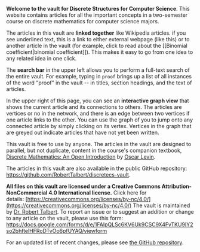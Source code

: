 **Welcome to the vault for Discrete Structures for Computer Science**. This website contains articles for all the important concepts in a two-semester course on discrete mathematics for computer science majors. 

The articles in this vault are **linked together** like Wikipedia articles. if you see underlined text, this is a link to either external webpage (like this) or to another article in the vault (for example, click to read about the [[Binomial coefficient|binomial coefficient]]). This makes it easy to go from one idea to any related idea in one click. 

The **search bar** in the upper left allows you to perform a full-text search of the entire vault. For example, typing in `proof` brings up a list of all instances of the word "proof" in the vault -- in titles, section headings, and the text of articles. 

In the upper right of this page, you can see an **interactive graph view** that shows the current article and its connections to others. The articles are vertices or no in the network, and there is an edge between two vertices if one article links to the other. You can use the graph of you to jump onto any connected article by simply clicking on its vertex. Vertices in the graph that are greyed out indicate articles that have not yet been written.

This vault is free to use by anyone. The articles in the vault are designed to parallel, but not duplicate, content in the course's companion textbook, [Discrete Mathematics: An Open Introduction](https://discrete.openmathbooks.org/dmoi4.html) by [Oscar Levin](oscar.levin@unco.edu). 

The articles in this vault are also available in the public GitHub repository: https://github.com/RobertTalbert/discretecs-vault. 

**All files on this vault are licensed under a Creative Commons Attribution-NonCommercial 4.0 International license.** Click here for details: [https://creativecommons.org/licenses/by-nc/4.0/](https://creativecommons.org/licenses/by-nc/4.0/)
The vault is maintained by [Dr. Robert Talbert](http://rtalbert.org).  To report an issue or to suggest an addition or change to any article on the vault, please use this form: https://docs.google.com/forms/d/e/1FAIpQLSc6KV6Uk9CSC9X4FvTKU9IY2so2bhftelHFRoDTvOo6pfUYAQ/viewform

For an updated list of recent changes, please see [the GitHub repository](https://github.com/RobertTalbert/discretecs-vault).  